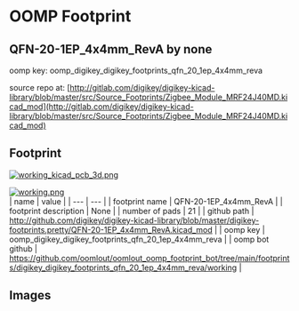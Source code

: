 # OOMP Footprint  
## QFN-20-1EP_4x4mm_RevA  by none  
  
oomp key: oomp_digikey_digikey_footprints_qfn_20_1ep_4x4mm_reva  
  
source repo at: [http://gitlab.com/digikey/digikey-kicad-library/blob/master/src/Source_Footprints/Zigbee_Module_MRF24J40MD.kicad_mod](http://gitlab.com/digikey/digikey-kicad-library/blob/master/src/Source_Footprints/Zigbee_Module_MRF24J40MD.kicad_mod)  
## Footprint  
  
[![working_kicad_pcb_3d.png](working_kicad_pcb_3d_600.png)](working_kicad_pcb_3d.png)  
  
[![working.png](working_600.png)](working.png)  
| name | value | 
| --- | --- | 
| footprint name | QFN-20-1EP_4x4mm_RevA | 
| footprint description | None | 
| number of pads | 21 | 
| github path | http://github.com/digikey/digikey-kicad-library/blob/master/digikey-footprints.pretty/QFN-20-1EP_4x4mm_RevA.kicad_mod | 
| oomp key | oomp_digikey_digikey_footprints_qfn_20_1ep_4x4mm_reva | 
| oomp bot github | https://github.com/oomlout/oomlout_oomp_footprint_bot/tree/main/footprints/digikey_digikey_footprints_qfn_20_1ep_4x4mm_reva/working | 
## Images  
